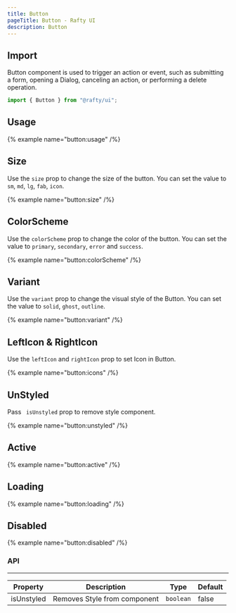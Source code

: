 ```yaml
---
title: Button
pageTitle: Button - Rafty UI
description: Button
---
```


## Import

Button component is used to trigger an action or event, such as submitting a form, opening a Dialog, canceling an action, or performing a delete operation.

```jsx
import { Button } from "@rafty/ui";
```

## Usage

{% example name="button:usage" /%}

## Size

Use the `size` prop to change the size of the button. You can set the value to `sm`, `md`, `lg`, `fab`, `icon`.

{% example name="button:size" /%}

## ColorScheme

Use the `colorScheme` prop to change the color of the button. You can set the value to `primary`, `secondary`, `error` and `success`.

{% example name="button:colorScheme" /%}

## Variant

Use the `variant` prop to change the visual style of the Button. You can set the value to `solid`, `ghost`, `outline`.

{% example name="button:variant" /%}

## LeftIcon & RightIcon

Use the `leftIcon` and `rightIcon` prop to set Icon in Button.

{% example name="button:icons" /%}

## UnStyled

Pass ` isUnstyled` prop to remove style component.

{% example name="button:unstyled" /%}

## Active

{% example name="button:active" /%}

## Loading

{% example name="button:loading" /%}

## Disabled

{% example name="button:disabled" /%}

### API

---

| Property   | Description                  | Type      | Default |
| ---------- | ---------------------------- | --------- | ------- |
| isUnstyled | Removes Style from component | `boolean` | false   |
